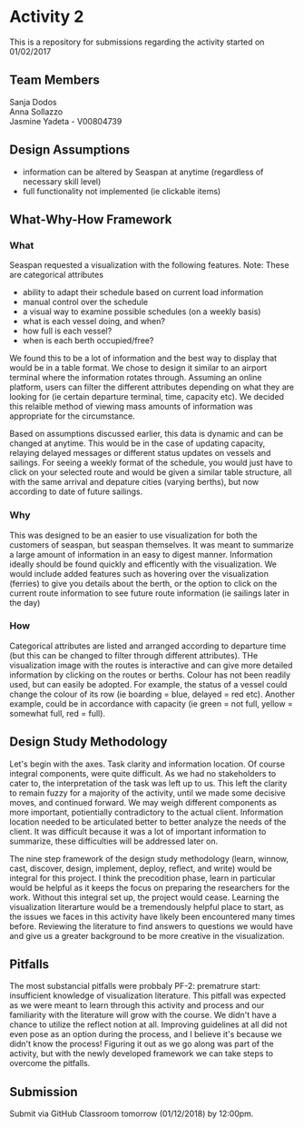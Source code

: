 # Activity 2 

This is a repository for submissions regarding the activity started on 01/02/2017

## Team Members
Sanja Dodos <br />
Anna Sollazzo <br />
Jasmine Yadeta - V00804739

## Design Assumptions
- information can be altered by Seaspan at anytime (regardless of necessary skill level)
- full functionality not implemented (ie clickable items)

## What-Why-How Framework

### What

Seaspan requested a visualization with the following features. Note: These are categorical attributes
- ability to adapt their schedule based on current load information 
- manual control over the schedule
- a visual way to examine possible schedules (on a weekly basis)
- what is each vessel doing, and when?
- how full is each vessel?
- when is each berth occupied/free?

We found this to be a lot of information and the best way to display that would be in a table format. We chose to design it similar to an airport terminal where the information rotates through. Assuming an online platform, users can filter the different attributes depending on what they are looking for (ie certain departure terminal, time, capacity etc). We decided this relaible method of viewing mass amounts of information was appropriate for the circumstance.

Based on assumptions discussed earlier, this data is dynamic and can be changed at anytime. This would be in the case of updating capacity, relaying delayed messages or different status updates on vessels and sailings. For seeing a weekly format of the schedule, you would just have to click on your selected route and would be given a similar table structure, all with the same arrival and depature cities (varying berths), but now according to date of future sailings.

### Why

This was designed to be an easier to use visualization for both the customers of seaspan, but seaspan themselves. It was meant to summarize a large amount of information in an easy to digest manner. Information ideally should be found quickly and efficently with the visualization. We would include added features such as hovering over the visualization (ferries) to give you details about the berth, or the option to click on the current route information to see future route information (ie sailings later in the day)

### How
Categorical attributes are listed and arranged according to departure time (but this can be changed to filter through different attributes). THe visualization image with the routes is interactive and can give more detailed information by clicking on the routes or berths. Colour has not been readily used, but can easily be adopted. For example, the status of a vessel could change the colour of its row (ie boarding = blue, delayed = red etc). Another example, could be in accordance with capacity (ie green = not full, yellow = somewhat full, red = full).

## Design Study Methodology
Let's begin with the axes. Task clarity and information location. Of course integral components, were quite difficult. As we had no stakeholders to cater to, the interpretation of the task was left up to us. This left the clarity to remain fuzzy for a majority of the activity, until we made some decisive moves, and continued forward. We may weigh different components as more important, potientially contradictory to the actual client. Information location needed to be articulated better to better analyze the needs of the client. It was difficult because it was a lot of important information to summarize, these difficulties will be addressed later on. 

The nine step framework of the design study methodology (learn, winnow, cast, discover, design, implement, deploy, reflect, and write) would be integral for this project. I think the precodition phase, learn in particular would be helpful as it keeps the focus on preparing the researchers for the work. Without this integral set up, the project would cease. Learning the visualization literarture would be a tremendously helpful place to start, as the issues we faces in this activity have likely been encountered many times before. Reviewing the literature to find answers to questions we would have and give us a greater background to be more creative in the visualization.


## Pitfalls
The most substancial pitfalls were probbaly PF-2: prematrure start: insufficient knowledge of visualization literature. This pitfall was expected as we were meant to learn through this activity and process and our familiarity with the literature will grow with the course. We didn't have a chance to utilize the reflect notion at all. Improving guidelines at all did not even pose as an option during the process, and I believe it's because we didn't know the process! Figuring it out as we go along was part of the activity, but with the newly developed framework we can take steps to overcome the pitfalls.

## Submission

Submit via GitHub Classroom tomorrow (01/12/2018) by 12:00pm.
